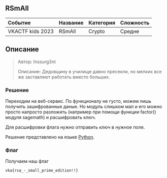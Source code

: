 ## RSmAll

| Событие | Название | Категория | Сложность |
| :------ | ---- | ---- | ---- |
| VKACTF kids 2023 | RSmAll  | Crypto | Средне |

## Описание

>Автор: Inssurg3nt
>
>Описание: Дедовщину в училище давно пресекли, но мелких все же заставляют работать вместо больших.

### Решение

Переходим на веб-сервис. По функционалу не густо, можем лишь получить зашифрованные даные.
Но модуль слишком мал и его можно просто напросто разложить (например при помощи функции factor() модуля sagemath) и расшифровать ключ.

Для расшифровки флага нужно отправить ключ в нужное поле.

Решение представлено на языке [Python](sploit.py).

### Флаг

Получаем наш флаг

```
vka{rsa_-_small_prime_edition!!}
```